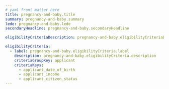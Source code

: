 ```yaml
---
# yaml front matter here
title: pregnancy-and-baby.title
summary: pregnancy-and-baby.summary
lede: pregnancy-and-baby.lede
secondaryHeadline: pregnancy-and-baby.secondaryHeadline

eligibilityCriteriaDescription: pregnancy-and-baby.eligibilityCriteriaDescription

eligibilityCriteria:
  - label: pregnancy-and-baby.eligibilityCriteria.label
    description: pregnancy-and-baby.eligibilityCriteria.description
    criteriaGroupKey: applicant
    criteriaKeys:
      - applicant_date_of_birth
      - applicant_income
      - applicant_citizen_status
---
```

